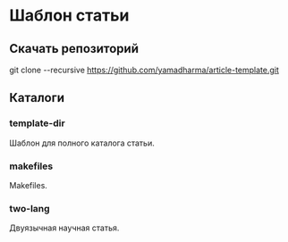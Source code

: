 # Шаблон статьи

## Скачать репозиторий

git clone --recursive https://github.com/yamadharma/article-template.git

## Каталоги

### template-dir

Шаблон для полного каталога статьи.


### makefiles

Makefiles.

### two-lang

Двуязычная научная статья.

